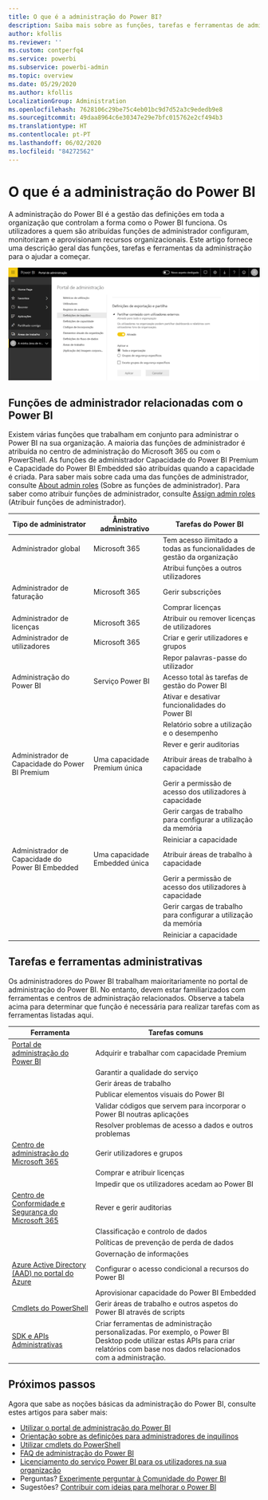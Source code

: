 ```yaml
---
title: O que é a administração do Power BI?
description: Saiba mais sobre as funções, tarefas e ferramentas de administração utilizadas para gerir o Power BI.
author: kfollis
ms.reviewer: ''
ms.custom: contperfq4
ms.service: powerbi
ms.subservice: powerbi-admin
ms.topic: overview
ms.date: 05/29/2020
ms.author: kfollis
LocalizationGroup: Administration
ms.openlocfilehash: 7628106c29be75c4eb01bc9d7d52a3c9ededb9e8
ms.sourcegitcommit: 49daa8964c6e30347e29e7bfc015762e2cf494b3
ms.translationtype: HT
ms.contentlocale: pt-PT
ms.lasthandoff: 06/02/2020
ms.locfileid: "84272562"
---
```

# <a name="what-is-power-bi-administration"></a>O que é a administração do Power BI

A administração do Power BI é a gestão das definições em toda a organização que controlam a forma como o Power BI funciona. Os utilizadores a quem são atribuídas funções de administrador configuram, monitorizam e aprovisionam recursos organizacionais. Este artigo fornece uma descrição geral das funções, tarefas e ferramentas da administração para o ajudar a começar.

![Portal de administração do Power BI](media/service-admin-administering-power-bi-in-your-organization/admin-portal.png)

## <a name="administrator-roles-related-to-power-bi"></a>Funções de administrador relacionadas com o Power BI

Existem várias funções que trabalham em conjunto para administrar o Power BI na sua organização. A maioria das funções de administrador é atribuída no centro de administração do Microsoft 365 ou com o PowerShell. As funções de administrador Capacidade do Power BI Premium e Capacidade do Power BI Embedded são atribuídas quando a capacidade é criada. Para saber mais sobre cada uma das funções de administrador, consulte [About admin roles](https://docs.microsoft.com/microsoft-365/admin/add-users/about-admin-roles?view=o365-worldwide) (Sobre as funções de administrador). Para saber como atribuir funções de administrador, consulte [Assign admin roles](https://docs.microsoft.com/microsoft-365/admin/add-users/assign-admin-roles?view=o365-worldwide) (Atribuir funções de administrador).

| **Tipo de administrator** | **Âmbito administrativo** | **Tarefas do Power BI** |
| --- | --- | --- |
| Administrador global | Microsoft 365 | Tem acesso ilimitado a todas as funcionalidades de gestão da organização |
| | | Atribui funções a outros utilizadores |
| Administrador de faturação | Microsoft 365 | Gerir subscrições |
| | | Comprar licenças |
| Administrador de licenças | Microsoft 365 | Atribuir ou remover licenças de utilizadores |
| Administrador de utilizadores | Microsoft 365 | Criar e gerir utilizadores e grupos |
| | | Repor palavras-passe do utilizador |
| Administração do Power BI | Serviço Power BI | Acesso total às tarefas de gestão do Power BI|
| | | Ativar e desativar funcionalidades do Power BI |
| | | Relatório sobre a utilização e o desempenho |
| | | Rever e gerir auditorias |
| Administrador de Capacidade do Power BI Premium | Uma capacidade Premium única | Atribuir áreas de trabalho à capacidade|
| | | Gerir a permissão de acesso dos utilizadores à capacidade |
| | | Gerir cargas de trabalho para configurar a utilização da memória |
| | | Reiniciar a capacidade |
| Administrador de Capacidade do Power BI Embedded | Uma capacidade Embedded única | Atribuir áreas de trabalho à capacidade|
| | | Gerir a permissão de acesso dos utilizadores à capacidade |
| | | Gerir cargas de trabalho para configurar a utilização da memória |
| | | Reiniciar a capacidade |

## <a name="administrative-tasks-and-tools"></a>Tarefas e ferramentas administrativas

Os administradores do Power BI trabalham maioritariamente no portal de administração do Power BI. No entanto, devem estar familiarizados com ferramentas e centros de administração relacionados. Observe a tabela acima para determinar que função é necessária para realizar tarefas com as ferramentas listadas aqui.

| **Ferramenta** | **Tarefas comuns** |
| --- | --- |
| [Portal de administração do Power BI](https://app.powerbi.com/admin-portal) | Adquirir e trabalhar com capacidade Premium |
| | Garantir a qualidade do serviço |
| | Gerir áreas de trabalho |
| | Publicar elementos visuais do Power BI |
| | Validar códigos que servem para incorporar o Power BI noutras aplicações |
| | Resolver problemas de acesso a dados e outros problemas |
| [Centro de administração do Microsoft 365](https://admin.microsoft.com) | Gerir utilizadores e grupos |
| | Comprar e atribuir licenças |
| | Impedir que os utilizadores acedam ao Power BI |
| [Centro de Conformidade e Segurança do Microsoft 365](https://protection.office.com) | Rever e gerir auditorias |
| | Classificação e controlo de dados |
| | Políticas de prevenção de perda de dados |
| | Governação de informações |
| [Azure Active Directory (AAD) no portal do Azure](https://aad.portal.azure.com) | Configurar o acesso condicional a recursos do Power BI |
| | Aprovisionar capacidade do Power BI Embedded |
| [Cmdlets do PowerShell](https://docs.microsoft.com/powershell/power-bi/overview) | Gerir áreas de trabalho e outros aspetos do Power BI através de scripts |
| [SDK e APIs Administrativas](service-admin-reference.md) | Criar ferramentas de administração personalizadas. Por exemplo, o Power BI Desktop pode utilizar estas APIs para criar relatórios com base nos dados relacionados com a administração. |

## <a name="next-steps"></a>Próximos passos

Agora que sabe as noções básicas da administração do Power BI, consulte estes artigos para saber mais:

- [Utilizar o portal de administração do Power BI](service-admin-portal.md)
- [Orientação sobre as definições para administradores de inquilinos](../guidance/admin-tenant-settings.md)
- [Utilizar cmdlets do PowerShell](https://docs.microsoft.com/powershell/power-bi/overview)
- [FAQ de administração do Power BI](service-admin-faq.md)
- [Licenciamento do serviço Power BI para os utilizadores na sua organização](service-admin-licensing-organization.md)
- Perguntas? [Experimente perguntar à Comunidade do Power BI](https://community.powerbi.com/)
- Sugestões? [Contribuir com ideias para melhorar o Power BI](https://ideas.powerbi.com/)
